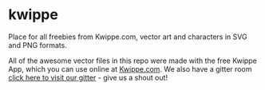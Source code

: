 kwippe
======

Place for all freebies from Kwippe.com, vector art and characters in SVG and PNG formats.

All of the awesome vector files in this repo were made with the free Kwippe App, which you can use online at [Kwippe.com](http://www.kwippe.com). We also have a gitter room [click here to visit our gitter](https://gitter.im/kwippe/Lobby) - give us a shout out!